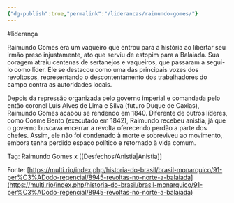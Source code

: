 ```yaml
---
{"dg-publish":true,"permalink":"/liderancas/raimundo-gomes/"}
---
```


#liderança 

Raimundo Gomes era um vaqueiro que entrou para a história ao libertar seu irmão preso injustamente, ato que serviu de estopim para a Balaiada. Sua coragem atraiu centenas de sertanejos e vaqueiros, que passaram a segui-lo como líder. Ele se destacou como uma das principais vozes dos revoltosos, representando o descontentamento dos trabalhadores do campo contra as autoridades locais.

Depois da repressão organizada pelo governo imperial e comandada pelo então coronel Luís Alves de Lima e Silva (futuro Duque de Caxias), Raimundo Gomes acabou se rendendo em 1840. Diferente de outros líderes, como Cosme Bento (executado em 1842), Raimundo recebeu anistia, já que o governo buscava encerrar a revolta oferecendo perdão a parte dos chefes. Assim, ele não foi condenado à morte e sobreviveu ao movimento, embora tenha perdido espaço político e retornado à vida comum.

Tag: Raimundo Gomes x [[Desfechos/Anistia\|Anistia]]

Fonte: [https://multi.rio/index.php/historia-do-brasil/brasil-monarquico/91-per%C3%ADodo-regencial/8945-revoltas-no-norte-a-balaiada](https://multi.rio/index.php/historia-do-brasil/brasil-monarquico/91-per%C3%ADodo-regencial/8945-revoltas-no-norte-a-balaiada)
